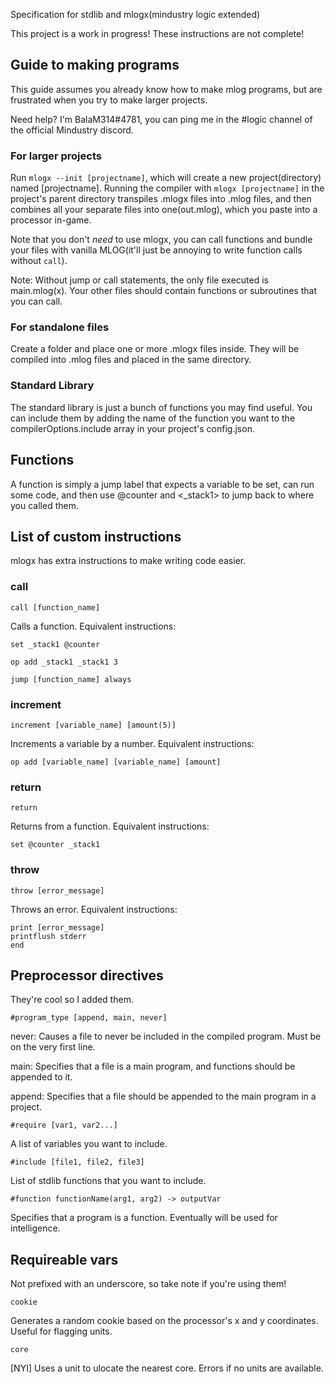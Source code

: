 Specification for stdlib and mlogx(mindustry logic extended)

This project is a work in progress! These instructions are not complete!

## Guide to making programs
This guide assumes you already know how to make mlog programs, but are frustrated when you try to make larger projects.

Need help? I'm BalaM314#4781, you can ping me in the #logic channel of the official Mindustry discord.

### For larger projects
Run `mlogx --init [projectname]`, which will create a new project(directory) named [projectname].
Running the compiler with `mlogx [projectname]` in the project's parent directory transpiles .mlogx files into .mlog files, and then combines all your separate files into one(out.mlog), which you paste into a processor in-game.

Note that you don't *need* to use mlogx, you can call functions and bundle your files with vanilla MLOG(it'll just be annoying to write function calls without `call`).

Note: Without jump or call statements, the only file executed is main.mlog(x). Your other files should contain functions or subroutines that you can call.

### For standalone files
Create a folder and place one or more .mlogx files inside. They will be compiled into .mlog files and placed in the same directory.

### Standard Library
The standard library is just a bunch of functions you may find useful. You can include them by adding the name of the function you want to the compilerOptions.include array in your project's config.json.

## Functions

A function is simply a jump label that expects a variable to be set, can run some code, and then use @counter and <_stack1> to jump back to where you called them.

## List of custom instructions

mlogx has extra instructions to make writing code easier.

### call

`call [function_name]`

Calls a function. Equivalent instructions:

`set _stack1 @counter`

`op add _stack1 _stack1 3`

`jump [function_name] always`

### increment

`increment [variable_name] [amount(5)]`

Increments a variable by a number. Equivalent instructions:

`op add [variable_name] [variable_name] [amount]`

### return

`return`

Returns from a function. Equivalent instructions:

`set @counter _stack1`

### throw

`throw [error_message]`

Throws an error. Equivalent instructions:

```
print [error_message]
printflush stderr
end
```

## Preprocessor directives

They're cool so I added them.

`#program_type [append, main, never]`

never: Causes a file to never be included in the compiled program. Must be on the very first line.

main: Specifies that a file is a main program, and functions should be appended to it.

append: Specifies that a file should be appended to the main program in a project.

`#require [var1, var2...]`

A list of variables you want to include.

`#include [file1, file2, file3]`

List of stdlib functions that you want to include.

`#function functionName(arg1, arg2) -> outputVar`

Specifies that a program is a function. Eventually will be used for intelligence.
## Requireable vars
Not prefixed with an underscore, so take note if you're using them!

`cookie`

Generates a random cookie based on the processor's x and y coordinates. Useful for flagging units.

`core`

[NYI] Uses a unit to ulocate the nearest core. Errors if no units are available.


